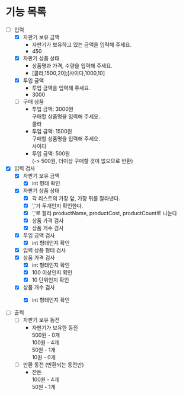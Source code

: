 # 기능 목록

- [ ] 입력
  - [x] 자판기 보유 금액
    - 자판기가 보유하고 있는 금액을 입력해 주세요.
    - 450
  - [x] 자판기 상품 상태
    - 상품명과 가격, 수량을 입력해 주세요.   
    - [콜라,1500,20];[사이다,1000,10]
  - [x] 투입 금액
    - 투입 금액을 입력해 주세요.
    - 3000
  - [ ] 구매 상품
    - 투입 금액: 3000원   
      구매할 상품명을 입력해 주세요.   
      콜라   
    - 투입 금액: 1500원   
      구매할 상품명을 입력해 주세요.   
      사이다   
    - 투입 금액: 500원   
      (-> 500원, 더이상 구매할 것이 없으므로 반환)

- [x] 입력 검사
    - [x] 자판기 보유 금액
        - [x] int 형태 확인
    - [x] 자판기 상품 상태
        - [x] 각 리스트의 가장 앞, 가장 뒤를 잘라낸다.
        - [x] ','가 두개인지 확인한다.
        - [x] ','로 잘라 productName, productCost, productCount로 나눈다
        - [x] 상품 가격 검사
        - [x] 상품 개수 검사
    - [x] 투입 금액 검사 
        - [x] int 형태인지 확인
    - [x] 입력 상품 형태 검사
    - [x] 상품 가격 검사
        - [x] int 형태인지 확인
        - [x] 100 이상인지 확인
        - [x] 10 단위인지 확인
    - [x] 상품 개수 검사
        - [x] int 형태인지 확인
    

- [ ] 출력
  - [ ] 자판기 보유 동전  
    - 자판기가 보유한 동전   
      500원 - 0개   
      100원 - 4개   
      50원 - 1개   
      10원 - 0개   
  - [ ] 반환 동전 (반환되는 동전만)
    - 잔돈   
      100원 - 4개   
      50원 - 1개   
